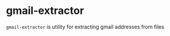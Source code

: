 gmail-extractor
===============

`gmail-extractor` is utility for extracting gmail addresses from files

